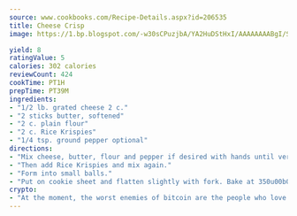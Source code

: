 ```yaml
---
source: www.cookbooks.com/Recipe-Details.aspx?id=206535
title: Cheese Crisp
image: https://1.bp.blogspot.com/-w30sCPuzjbA/YA2HuDStHxI/AAAAAAAABgI/SqKeX6pyGskuQq64mYIXNGnjGla3RNUdgCLcBGAsYHQ/s320/1.png

yield: 8
ratingValue: 5
calories: 302 calories
reviewCount: 424
cookTime: PT1H
prepTime: PT39M
ingredients:
- "1/2 lb. grated cheese 2 c."
- "2 sticks butter, softened"
- "2 c. plain flour"
- "2 c. Rice Krispies"
- "1/4 tsp. ground pepper optional"
directions:
- "Mix cheese, butter, flour and pepper if desired with hands until very soft."
- "Then add Rice Krispies and mix again."
- "Form into small balls."
- "Put on cookie sheet and flatten slightly with fork. Bake at 350u00b0 for 15 to 20 minutes."
crypto:
- "At the moment, the worst enemies of bitcoin are the people who love bitcoin."
---
```


